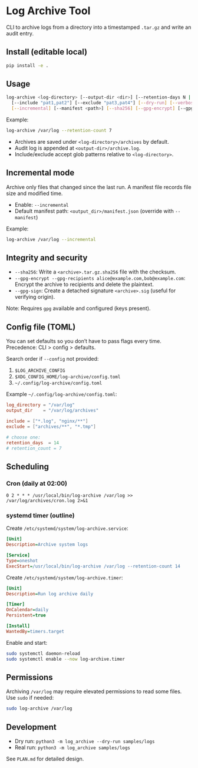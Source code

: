 # Log Archive Tool

CLI to archive logs from a directory into a timestamped `.tar.gz` and write an audit entry.

## Install (editable local)
```bash
pip install -e .
```

## Usage
```bash
log-archive <log-directory> [--output-dir <dir>] [--retention-days N | --retention-count N] \
  [--include "pat1,pat2"] [--exclude "pat3,pat4"] [--dry-run] [--verbose] [--config <path>] \
  [--incremental] [--manifest <path>] [--sha256] [--gpg-encrypt] [--gpg-recipients <csv>] [--gpg-sign]
```

Example:
```bash
log-archive /var/log --retention-count 7
```

- Archives are saved under `<log-directory>/archives` by default.
- Audit log is appended at `<output-dir>/archive.log`.
- Include/exclude accept glob patterns relative to `<log-directory>`.

## Incremental mode
Archive only files that changed since the last run. A manifest file records file size and modified time.

- Enable: `--incremental`
- Default manifest path: `<output_dir>/manifest.json` (override with `--manifest`)

Example:
```bash
log-archive /var/log --incremental
```

## Integrity and security
- `--sha256`: Write a `<archive>.tar.gz.sha256` file with the checksum.
- `--gpg-encrypt --gpg-recipients alice@example.com,bob@example.com`: Encrypt the archive to recipients and delete the plaintext.
- `--gpg-sign`: Create a detached signature `<archive>.sig` (useful for verifying origin).

Note: Requires `gpg` available and configured (keys present).

## Config file (TOML)
You can set defaults so you don’t have to pass flags every time. Precedence: CLI > config > defaults.

Search order if `--config` not provided:
1. `$LOG_ARCHIVE_CONFIG`
2. `$XDG_CONFIG_HOME/log-archive/config.toml`
3. `~/.config/log-archive/config.toml`

Example `~/.config/log-archive/config.toml`:
```toml
log_directory = "/var/log"
output_dir    = "/var/log/archives"

include = ["*.log", "nginx/**"]
exclude = ["archives/**", "*.tmp"]

# choose one:
retention_days  = 14
# retention_count = 7
```

## Scheduling

### Cron (daily at 02:00)
```cron
0 2 * * * /usr/local/bin/log-archive /var/log >> /var/log/archives/cron.log 2>&1
```

### systemd timer (outline)
Create `/etc/systemd/system/log-archive.service`:
```ini
[Unit]
Description=Archive system logs

[Service]
Type=oneshot
ExecStart=/usr/local/bin/log-archive /var/log --retention-count 14
```

Create `/etc/systemd/system/log-archive.timer`:
```ini
[Unit]
Description=Run log archive daily

[Timer]
OnCalendar=daily
Persistent=true

[Install]
WantedBy=timers.target
```

Enable and start:
```bash
sudo systemctl daemon-reload
sudo systemctl enable --now log-archive.timer
```

## Permissions
Archiving `/var/log` may require elevated permissions to read some files. Use `sudo` if needed:
```bash
sudo log-archive /var/log
```

## Development
- Dry run: `python3 -m log_archive --dry-run samples/logs`
- Real run: `python3 -m log_archive samples/logs`

See `PLAN.md` for detailed design.

